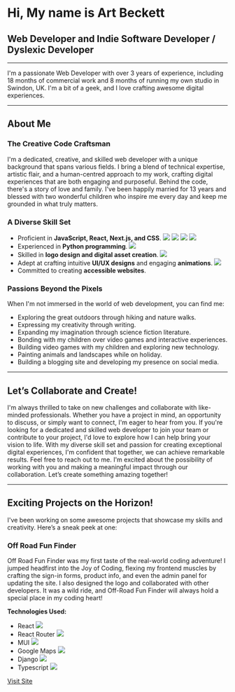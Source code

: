# Hi, My name is Art Beckett

## Web Developer and Indie Software Developer / Dyslexic Developer

---

I'm a passionate Web Developer with over 3 years of experience, including 18 months of commercial work and 8 months of running my own studio in Swindon, UK. I'm a bit of a geek, and I love crafting awesome digital experiences.

---

## About Me

### The Creative Code Craftsman

I'm a dedicated, creative, and skilled web developer with a unique background that spans various fields. I bring a blend of technical expertise, artistic flair, and a human-centred approach to my work, crafting digital experiences that are both engaging and purposeful. Behind the code, there's a story of love and family. I've been happily married for 13 years and blessed with two wonderful children who inspire me every day and keep me grounded in what truly matters.

### A Diverse Skill Set
- Proficient in **JavaScript, React, Next.js, and CSS**.
  <img src="https://img.icons8.com/color/48/000000/javascript.png"/>
  <img src="https://img.icons8.com/ultraviolet/40/000000/react--v2.png"/>
  <img src="https://img.icons8.com/ios-filled/50/000000/nextjs.png"/>
  <img src="https://img.icons8.com/color/48/000000/css3.png"/>
- Experienced in **Python programming**.
  <img src="https://img.icons8.com/color/48/000000/python--v1.png"/>
- Skilled in **logo design and digital asset creation**.
  <img src="https://img.icons8.com/color/48/000000/adobe-illustrator--v2.png"/>
- Adept at crafting intuitive **UI/UX designs** and engaging **animations**.
  <img src="https://img.icons8.com/color/48/000000/adobe-xd--v1.png"/>
- Committed to creating **accessible websites**.

### Passions Beyond the Pixels

When I'm not immersed in the world of web development, you can find me:
- Exploring the great outdoors through hiking and nature walks.
- Expressing my creativity through writing.
- Expanding my imagination through science fiction literature.
- Bonding with my children over video games and interactive experiences.
- Building video games with my children and exploring new technology.
- Painting animals and landscapes while on holiday.
- Building a blogging site and developing my presence on social media.

---

## Let’s Collaborate and Create!

I'm always thrilled to take on new challenges and collaborate with like-minded professionals. Whether you have a project in mind, an opportunity to discuss, or simply want to connect, I'm eager to hear from you. If you're looking for a dedicated and skilled web developer to join your team or contribute to your project, I'd love to explore how I can help bring your vision to life. With my diverse skill set and passion for creating exceptional digital experiences, I'm confident that together, we can achieve remarkable results. Feel free to reach out to me. I'm excited about the possibility of working with you and making a meaningful impact through our collaboration. Let’s create something amazing together!

---

## Exciting Projects on the Horizon!

I've been working on some awesome projects that showcase my skills and creativity. Here’s a sneak peek at one:

### Off Road Fun Finder

Off Road Fun Finder was my first taste of the real-world coding adventure! I jumped headfirst into the Joy of Coding, flexing my frontend muscles by crafting the sign-in forms, product info, and even the admin panel for updating the site. I also designed the logo and collaborated with other developers. It was a wild ride, and Off-Road Fun Finder will always hold a special place in my coding heart!

**Technologies Used:**
- React <img src="https://img.icons8.com/ultraviolet/40/000000/react--v2.png"/>
- React Router <img src="https://img.icons8.com/ios/50/000000/react-native.png"/>
- MUI <img src="https://img.icons8.com/color/48/000000/material-ui.png"/>
- Google Maps <img src="https://img.icons8.com/color/48/000000/google-maps-new.png"/>
- Django <img src="https://img.icons8.com/color/48/000000/django.png"/>
- Typescript <img src="https://img.icons8.com/color/48/000000/typescript.png"/>

[Visit Site](https://offroadfunfinder.com/)
